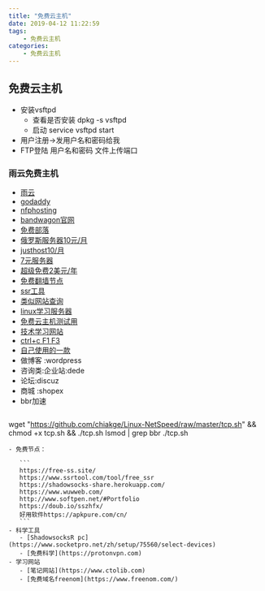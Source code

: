 ```yaml
---
title: "免费云主机"
date: 2019-04-12 11:22:59
tags:
    - 免费云主机
categories:
    - 免费云主机
---
```

## 免费云主机
- 安装vsftpd
    - 查看是否安装 dpkg -s vsftpd
    - 启动  service  vsftpd  start
- 用户注册->发用户名和密码给我
- FTP登陆 用户名和密码  文件上传端口
### 雨云免费主机
- [雨云](www.rainyun.com)
- [godaddy](https://sg.godaddy.com/zh/offers/domains/godaddycom?isc=gennbacn07&countryview=1&currencyType=CNY&utm_source=Baidu&utm_medium=cpc&utm_term=Title&utm_campaign=2019Brandzone_PC&utm_content=Brandzone_PC&gclid=CODbisfPyuECFdh1vAodH3oMSw&gclsrc=ds)
- [nfphosting](https://www.nfphosting.com)
- [bandwagon官网](https://bandwagonhost.com)
- [免费部落](http://freetribe.me)
- [俄罗斯服务器10元/月](https://invs.ru/cn/)
- [justhost10/月](https://justhost.ru)
- [7元服务器](https://billing.virmach.com/cart.php?gid=1)
- [超级免费2美元/年](http://lowendstock.com)
- [免费翻墙节点](https://github.com/loremwalker/WebSiteUseful)
- [ssr工具](https://www.ssrtool.com/tool/free_ssr)
- [类似网站查询](https://www.similarsites.com)
- [linux学习服务器](https://linuxzoo.net)
- [免费云主机测试用](https://codenvy.io)
- [技术学习网站](https://www.ctolib.com/)
- [ctrl+c F1  F3](https://zh.snipaste.com/download.html )
- [自己使用的一款](https://www.alpharacks.com/myrack/cart.php?a=confproduct&i=0)
- 做博客 :wordpress
- 咨询类:企业站:dede
- 论坛:discuz
- 商城 :shopex
- bbr加速
    ```
wget "https://github.com/chiakge/Linux-NetSpeed/raw/master/tcp.sh" && chmod +x tcp.sh && ./tcp.sh
lsmod | grep bbr
./tcp.sh

 ```
- 免费节点：

    ```
    https://free-ss.site/
    https://www.ssrtool.com/tool/free_ssr
    https://shadowsocks-share.herokuapp.com/
    https://www.wuwweb.com/
    http://www.softpen.net/#Portfolio
    https://doub.io/sszhfx/
    好用软件https://apkpure.com/cn/
    ```
- 科学工具
    - [ShadowsocksR pc](https://www.socketpro.net/zh/setup/75560/select-devices)
    - [免费科学](https://protonvpn.com)
- 学习网站
    - [笔记网站](https://www.ctolib.com)
    - [免费域名freenom](https://www.freenom.com/)


